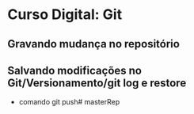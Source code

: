 # Curso Digital: Git

## Gravando mudança no repositório

## Salvando modificações no Git/Versionamento/git log e restore
* comando git push#   m a s t e r R e p  
 
